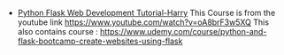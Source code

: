 - [Python Flask Web Development Tutorial-Harry](https://github.com/Jaidip1994/Flask-Works/tree/main/Python%20Flask%20Web%20Development%20Tutorial-Harry)
 This Course is from the youtube link https://www.youtube.com/watch?v=oA8brF3w5XQ
 This also contains course : https://www.udemy.com/course/python-and-flask-bootcamp-create-websites-using-flask
